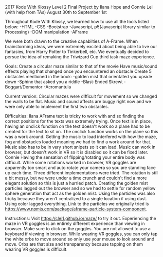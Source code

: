 2017 Kode With Klossy Level 2
Final Project by Ilana Hope and Connie Lei (with help from TAs)
August 30th to September 1st

Throughout Kode With Klossy, we learned how to use all the tools listed below:
-HTML
-CSS
-Bootstrap
-Javascript, p5(Javascript library similar to Processing)
-DOM manipulation
-AFrame

We were both drawn to the creative capabilties of A-Frame. When brainstorming ideas, we were extremely excited about being able to live our fantasies, from Harry Potter to Tinkerbell, etc. We eventually decided to persue the idea of remaking the Triwizard Cup third task maze experience. 

Goals:
Create a circular maze similar to that of the movie
Have music/sound effects playing that changed once you encountered an obstacle
Create 5 obstacles mentioned in the book:
    -golden mist that orientated you upside down
    -Sphinx that asked you a riddle
    -Blast-Ended Skrewt
    -Boggart/Dementor
    -Acromantula

Current version:
Circular mazes were difficult for movement so we changed the walls to be flat. Music and sound affects are buggy right now and we were only able to implement the first two obstacles.

Difficulties:
Ilana
AFrame text is tricky to work with and so finding the correct positions for the texts was extremely trying. Once text is in place, having an onclick function on the text doesn't work so a plane had to be created for the text to sit on. The onclick function works on the plane so this was a work around.
Getting the music to load interfered with how the maze, fog and obstacles loaded meaning we had to find a work around for that. Music also has to be in very short snipets so it can load. Music can work in browser, but doesn't work in VR so it is disabled so it can be fixed later.
Connie
Having the sensation of flipping/rotating your entire body was difficult. While some rotations worked in browser, VR goggles are apparently too smart and auto rotate your camera so you are standing face up each time. Three different implementations were tried. The rotation is still a bit messy, but we were under a time crunch and couldn't find a more elegant solution so this is just a hurried patch.
Creating the golden mist particles lagged out the browser and so we had to settle for random yellow sphere generation that act as the golden mist. Using the particles was also tricky because they aren't centralized to a single location if using dust. Using color lagged everything. Link to the particles we originally tried is https://www.npmjs.com/package/aframe-particle-system-component.

Instructions:
Visit https://clei1.github.io/maze/ to try it out. Experiencing the maze in VR goggles is an entirely different experience than viewing in browser. Make sure to click on the goggles. You are not allowed to use a keyboard if viewing in browser. While wearing VR goggles, you can only tap the white orbs to move around so only use your mouse to look around and move. Orbs are that size and transparency because tapping on them wearing VR goggles is difficult. 